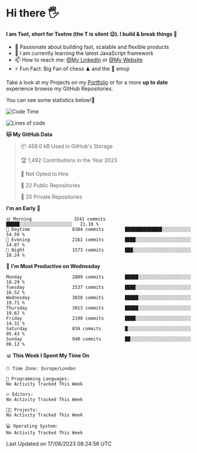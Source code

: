# Hi there :raised_hand_with_fingers_splayed:
#### I am Tsot, short for Tsotne (the T is silent :wink:). I build & break things :space_invader:
- :telescope: Passionate about building fast, scalable and flexible products
- :seedling: I am currently learning the latest JavaScript framework 
- :mailbox: How to reach me: [@My LinkedIn](https://www.linkedin.com/in/tsotne-gvadzabia/) or [@My Website](https://tsotne.co.uk/contact)
- :zap: Fun Fact: Big Fan of chess ♟ and the 👾 emoji

Take a look at my Projects on my [Portfolio](https://tsotne.co.uk/) or for a more **up to date** experience browse my GitHub Repositories.

You can see some statistics below!:space_invader:
<!--START_SECTION:waka-->
![Code Time](http://img.shields.io/badge/Code%20Time-761%20hrs%202%20mins-blue)

![Lines of code](https://img.shields.io/badge/From%20Hello%20World%20I%27ve%20Written-7.0%20million%20lines%20of%20code-blue)

**🐱 My GitHub Data** 

> 📦 458.0 kB Used in GitHub's Storage 
 > 
> 🏆 1,492 Contributions in the Year 2023
 > 
> 🚫 Not Opted to Hire
 > 
> 📜 22 Public Repositories 
 > 
> 🔑 20 Private Repositories 
 > 
**I'm an Early 🐤** 

```text
🌞 Morning                3241 commits        █████░░░░░░░░░░░░░░░░░░░░   21.10 % 
🌆 Daytime                8384 commits        ██████████████░░░░░░░░░░░   54.59 % 
🌃 Evening                2161 commits        ████░░░░░░░░░░░░░░░░░░░░░   14.07 % 
🌙 Night                  1573 commits        ███░░░░░░░░░░░░░░░░░░░░░░   10.24 % 
```
📅 **I'm Most Productive on Wednesday** 

```text
Monday                   2809 commits        █████░░░░░░░░░░░░░░░░░░░░   18.29 % 
Tuesday                  2537 commits        ████░░░░░░░░░░░░░░░░░░░░░   16.52 % 
Wednesday                3028 commits        █████░░░░░░░░░░░░░░░░░░░░   19.71 % 
Thursday                 3013 commits        █████░░░░░░░░░░░░░░░░░░░░   19.62 % 
Friday                   2198 commits        ████░░░░░░░░░░░░░░░░░░░░░   14.31 % 
Saturday                 834 commits         █░░░░░░░░░░░░░░░░░░░░░░░░   05.43 % 
Sunday                   940 commits         ██░░░░░░░░░░░░░░░░░░░░░░░   06.12 % 
```


📊 **This Week I Spent My Time On** 

```text
🕑︎ Time Zone: Europe/London

💬 Programming Languages: 
No Activity Tracked This Week

🔥 Editors: 
No Activity Tracked This Week

🐱‍💻 Projects: 
No Activity Tracked This Week

💻 Operating System: 
No Activity Tracked This Week
```


 Last Updated on 17/08/2023 08:24:56 UTC
<!--END_SECTION:waka-->
